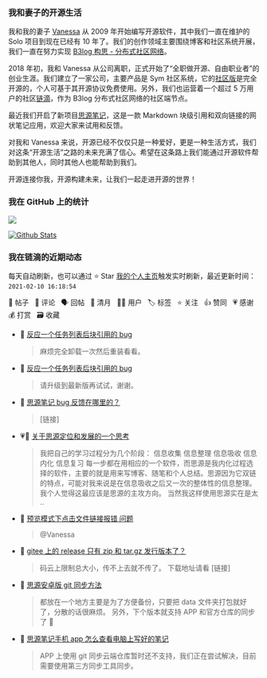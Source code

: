 ### 我和妻子的开源生活

我和我的妻子 [Vanessa](https://github.com/Vanessa219) 从 2009 年开始编写开源软件，其中我们一直在维护的 Solo 项目到现在已经有 10 年了。我们的创作领域主要围绕博客和社区系统开展，我们一直在努力实现 [B3log 构思 - 分布式社区网络](https://ld246.com/article/1546941897596)。

2018 年初，我和 Vanessa 从公司离职，正式开始了“全职做开源、自由职业者”的创业生涯。我们建立了一家公司，主要产品是 Sym 社区系统，它的[社区版](https://github.com/88250/symphony)是完全开源的，个人可基于其开源协议免费使用。另外，我们也运营着一个超过 5 万用户的社区[链滴](https://ld246.com)，作为 B3log 分布式社区网络的社区端节点。

最近我们开启了新项目[思源笔记](https://github.com/siyuan-note/siyuan)，这是一款 Markdown 块级引用和双向链接的网状笔记应用，欢迎大家来试用和反馈。

对我和 Vanessa 来说，开源已经不仅仅只是一种爱好，更是一种生活方式，我们对这条“开源生活”之路的未来充满了信心。希望在这条路上我们能通过开源软件帮助到其他人，同时其他人也能帮助到我们。

开源连接你我，开源构建未来，让我们一起走进开源的世界！

### 我在 GitHub 上的统计

<a title="Hits" target="_blank" href="https://github.com/88250/88250"><img src="https://hits.b3log.org/88250/88250.svg"></a>

[![Github Stats](https://github-readme-stats.vercel.app/api?username=88250&theme=tokyonight&show_icons=true)](https://github.com/88250)

<!--events start -->

### 我在链滴的近期动态

每天自动刷新，也可以通过 ⭐️ Star [我的个人主页](https://github.com/88250/88250)触发实时刷新，最近更新时间：`2021-02-10 16:18:54`

📝 帖子 &nbsp; 💬 评论 &nbsp; 🗣 回帖 &nbsp; 🌙 清月 &nbsp; 👨‍💻 用户 &nbsp; 🏷️ 标签 &nbsp; ⭐️ 关注 &nbsp; 👍 赞同 &nbsp; 💗 感谢 &nbsp; 💰 打赏 &nbsp; 🗃 收藏

* 💬 [反应一个任务列表后块引用的 bug](https://ld246.com/article/1612894854509/comment/1612944216665#comments)

  > 麻烦完全卸载一次然后重装看看。
* 💬 [反应一个任务列表后块引用的 bug](https://ld246.com/article/1612894854509/comment/1612921349881#comments)

  > 请升级到最新版再试试，谢谢。
* 💬 [思源笔记 bug 反馈在哪里的？](https://ld246.com/article/1612916892290/comment/1612921317772#comments)

  > [链接]
* 💗📝 [关于思源定位和发展的一个思考](https://ld246.com/article/1612890023152)

  > 我把自己的学习过程分为几个阶段： 信息收集 信息整理 信息吸收 信息内化 信息复习 每一步都在用相应的一个软件，而思源是我内化过程选择的软件，主要的就是用来写博客、随笔和个人总结。思源因为它双链的特点，可能对我来说是在信息吸收之后又一次的整体性的信息整理。我个人觉得这最应该是思源的主攻方向。 当然我这样使用思源实在是太 ..
* 💬 [预览模式下点击文件链接报错 问题](https://ld246.com/article/1612757715237/comment/1612888103624#comments)

  > @Vanessa
* 💬 [gitee 上的 release 只有 zip 和 tar.gz 发行版本了？](https://ld246.com/article/1612872839170/comment/1612877802805#comments)

  > 码云上限制总大小，传不上去就不传了。 下载地址请看 [链接]
* 💬 [思源安卓版 git 同步方法](https://ld246.com/article/1612860802003/comment/1612873664917#comments)

  > 都放在一个地方主要是为了方便备份，只要把 data 文件夹打包就好了，分散的话很麻烦。 另外，下个版本就支持 APP 和官方仓库的同步了 🍇
* 💬 [思源笔记手机 app 怎么查看电脑上写好的笔记](https://ld246.com/article/1612801718782/comment/1612835859433#comments)

  > APP 上使用 git 同步云端仓库暂时还不支持，我们正在尝试解决，目前需要使用第三方同步工具同步。


<!--events end -->
